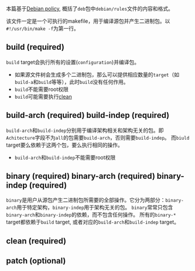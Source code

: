 本篇基于[Debian policy](https://www.debian.org/doc/debian-policy/ch-source.html#main-building-script-debian-rules), 概括了`deb`包中`debian/rules`文件的内容和格式。

该文件一定是一个可执行的makefile，用于编译源包并产生二进制包。以`#!/usr/bin/make -f`为第一行。

## build (required)
`build` target会执行所有的设置(`configuration`)并编译包。
- 如果源文件树会生成多个二进制包，那么可以提供相应数量的`target`（如`build-a`和`build`等等），此时`build`没有任何作用。
- `build`不能需要root权限
- `build`可能需要执行[clean](#clean-required)

## build-arch (required) build-indep (required)
`build-arch`和`build-indep`分别用于编译架构相关和架构无关的包。即`Achitecture`字段不为`all`的包需要`build-arch`，否则需要`build-indep`。
而`biuld` target要么依赖于这两个包，要么执行相同的操作。
- `build-arch`和`build-indep`不能需要root权限

## binary (required) binary-arch (required) binary-indep (required)
`binary`是用户从源包产生二进制包所需要的全部操作。它分为两部分：`binary-arch`用于特定架构，`binary-indep`用于架构无关的包。
`binary`常常只包含`binary-arch`和`binary-indep`的依赖，而不包含任何操作。
所有的`binary-*` target都依赖于`build` target, 或者对应的`build-arch`和`build-indep` target。
## clean (required)

## patch (optional)

